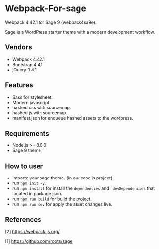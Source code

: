 # Webpack-For-sage
Webpack 4.42.1 for Sage 9 (webpack4sa9e).

Sage is a WordPress starter theme with a modern development workflow.
## Vendors
* Webpack 4.42.1
* Bootstrap 4.4.1
* jQuery 3.4.1

## Features
* Sass for stylesheet.
* Modern javascript.
* hashed css with sourcemap.
* hashed js with sourcemap.
* manifest.json for enqueue hashed assets to the wordpress.

## Requirements
* Node.js >= 8.0.0
* Sage 9 theme

## How to user
* Importe your sage theme. {in our case is project}.
* run <code>npm init -y</code>.
* run <code>npm install</code> for install the <code>dependencies</code> and <code> devDependencies</code> that located in package.json.
* run <code>npm run build</code> for build the project.
* run <code>npm run dev</code> for apply the asset changes live.

## References
[2] https://webpack.js.org/

[1] https://github.com/roots/sage
